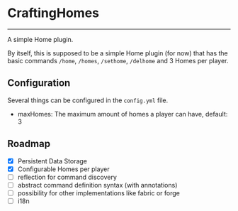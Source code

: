 # CraftingHomes

-----------------
A simple Home plugin.

By itself, this is supposed to be a simple Home 
plugin (for now) that has the basic commands `/home`, `/homes`,
`/sethome`, `/delhome` and 3 Homes per player.

## Configuration

Several things can be configured in the `config.yml` file.

- maxHomes: The maximum amount of homes a player can have, default: 3

## Roadmap
- [x] Persistent Data Storage
- [x] Configurable Homes per player
- [ ] reflection for command discovery
- [ ] abstract command definition syntax (with annotations)
- [ ] possibility for other implementations like fabric or forge
- [ ] i18n
